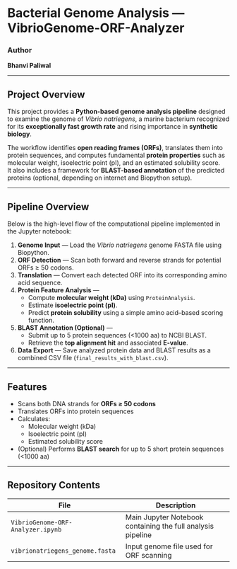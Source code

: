 # Bacterial Genome Analysis — VibrioGenome-ORF-Analyzer

### Author
**Bhanvi Paliwal**

---

## Project Overview
This project provides a **Python-based genome analysis pipeline** designed to examine the genome of *Vibrio natriegens*, a marine bacterium recognized for its **exceptionally fast growth rate** and rising importance in **synthetic biology**.

The workflow identifies **open reading frames (ORFs)**, translates them into protein sequences, and computes fundamental **protein properties** such as molecular weight, isoelectric point (pI), and an estimated solubility score.  
It also includes a framework for **BLAST-based annotation** of the predicted proteins (optional, depending on internet and Biopython setup).

---

## Pipeline Overview
Below is the high-level flow of the computational pipeline implemented in the Jupyter notebook:
1. **Genome Input** — Load the *Vibrio natriegens* genome FASTA file using Biopython.  
2. **ORF Detection** — Scan both forward and reverse strands for potential ORFs ≥ 50 codons.  
3. **Translation** — Convert each detected ORF into its corresponding amino acid sequence.  
4. **Protein Feature Analysis** —  
   - Compute **molecular weight (kDa)** using `ProteinAnalysis`.  
   - Estimate **isoelectric point (pI)**.  
   - Predict **protein solubility** using a simple amino acid–based scoring function.  
5. **BLAST Annotation (Optional)** —  
   - Submit up to 5 protein sequences (<1000 aa) to NCBI BLAST.  
   - Retrieve the **top alignment hit** and associated **E-value**.  
6. **Data Export** — Save analyzed protein data and BLAST results as a combined CSV file (`final_results_with_blast.csv`).

---

## Features
- Scans both DNA strands for **ORFs ≥ 50 codons**
- Translates ORFs into protein sequences
- Calculates:
  - Molecular weight (kDa)
  - Isoelectric point (pI)
  - Estimated solubility score
- (Optional) Performs **BLAST search** for up to 5 short protein sequences (<1000 aa)

---

## Repository Contents
| File | Description |
|------|--------------|
| `VibrioGenome-ORF-Analyzer.ipynb` | Main Jupyter Notebook containing the full analysis pipeline |
| `vibrionatriegens_genome.fasta` | Input genome file used for ORF scanning |
